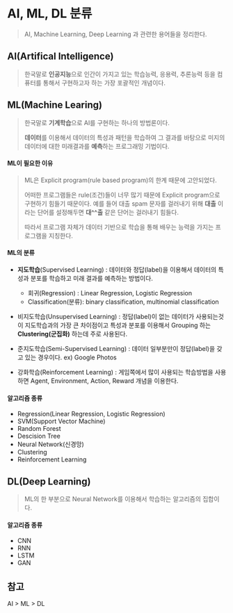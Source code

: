 # AI, ML, DL 분류

> AI, Machine Learning, Deep Learning 과 관련한 용어들을 정리한다.



## AI(Artifical Intelligence)

> 한국말로 **인공지능**으로  인간이 가지고 있는 학습능력, 응용력, 추론능력 등을 컴퓨터를 통해서 구현하고자 하는 가장 포괄적인 개념이다.





## ML(Machine Learing)

> 한국말로 **기계학습**으로 AI를 구현하는 하나의 방법론이다.
>
> **데이터**를 이용해서 데이터의 특성과 패턴을 학습하여 그 결과를 바탕으로 미지의 데이터에 대한 미래결과를 **예측**하는 프로그래밍 기법이다.



#### ML이 필요한 이유

> ML은 Explicit program(rule based program)의 한계 때문에 고안되었다.
>
> 어떠한 프로그램들은 rule(조건)들이 너무 많기 때문에 Explicit program으로 구현하기 힘들기 때문이다. 예를 들어 대출 spam 문자를 걸러내기 위해 **대출** 이라는 단어를 설정해두면 **대^^출** 같은 단어는 걸러내기 힘들다.
>
> 따라서 프로그램 자체가 데이터 기반으로 학습을 통해 배우는 능력을 가지는 프로그램을 지칭한다.



#### ML의 분류

* **지도학습**(Supervised Learning)  : 데이터와 정답(label)을 이용해서 데이터의 특성과 분포를 학습하고 미래 결과를 예측하는 방법이다.

  *  회귀(Regression) : Linear Regression, Logistic Regression
  * Classification(분류): binary classification, multinomial classification

* 비지도학습(Unsupervised Learning) : 정답(label)이 없는 데이터가 사용되는것이 지도학습과의 가장 큰 차이점이고 특성과 분포를 이용해서 Grouping 하는 **Clustering(군집화)** 하는데 주로 사용된다.

* 준지도학습(Semi-Supervised Learning) : 데이터 일부분만이 정답(label)을 갖고 있는 경우이다. ex) Google Photos

* 강화학습(Reinforcement Learning) : 게임쪽에서 많이 사용되는 학습방법을 사용하면 Agent, Environment, Action, Reward 개념을 이용한다.

  



#### 알고리즘 종류

* Regression(Linear Regression, Logistic Regression)
* SVM(Support Vector Machine)
* Random Forest
* Descision Tree
* Neural Network(신경망)
* Clustering
* Reinforcement Learning



## DL(Deep Learning)

> ML의 한 부분으로 Neural Network를 이용해서 학습하는 알고리즘의 집합이다.



#### 알고리즘 종류

* CNN
* RNN
* LSTM
* GAN





## 참고

AI > ML > DL





